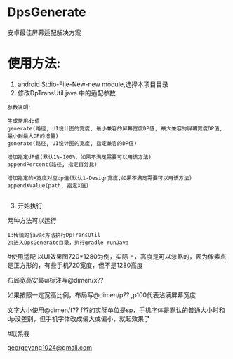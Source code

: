 # DpsGenerate
安卓最佳屏幕适配解决方案

# 使用方法:
1. android Stdio-File-New-new module,选择本项目目录
2. 修改DpTransUtil.java 中的适配参数

```
参数说明:

生成常用dp值
generate(路径, UI设计图的宽度, 最小兼容的屏幕宽度DP值, 最大兼容的屏幕宽度DP值, 最小到最大DP的增量)
generate(路径, UI设计图的宽度, 指定兼容的DP值)

增加指定dP值(默认1%-100%，如果不满足需要可以用该方法)
appendPercent(路径, 指定百分比)

增加指定的X宽度对应dp值(默认1-Design宽度,如果不满足需要可以用该方法)
appendXValue(path, 指定X值)


```

3. 开始执行

两种方法可以运行

```
1:传统的javac方法执行DpTransUtil
2:进入DpsGenerate目录，执行gradle runJava
```

#使用适配
以UI效果图720*1280为例，实际上，高度是可以忽略的，因为像素点是正方形的，有些手机720宽度，但不是1280高度

布局宽高安装ui标注写@dimen/x??

如果按照一定宽高比例，布局写@dimen/p?? ,p100代表沾满屏幕宽度

文字大小使用@dimen/f?? f??的实际单位是sp，手机字体是默认的普通大小时和dp没差别，但手机字体改成偏大或偏小，就起效果了

#联系我

georgeyang1024@gmail.com


